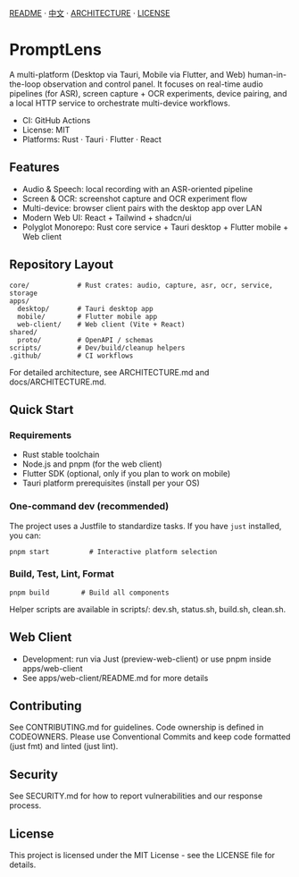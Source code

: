 [README](/README.md) · [中文](/docs/README.zh-CN.md) · [ARCHITECTURE](/docs/ARCHITECTURE.en.md) · [LICENSE](/LICENSE)

# PromptLens

A multi-platform (Desktop via Tauri, Mobile via Flutter, and Web) human-in-the-loop observation and control panel. It focuses on real-time audio pipelines (for ASR), screen capture + OCR experiments, device pairing, and a local HTTP service to orchestrate multi-device workflows.

- CI: GitHub Actions
- License: MIT
- Platforms: Rust · Tauri · Flutter · React

## Features

- Audio & Speech: local recording with an ASR-oriented pipeline
- Screen & OCR: screenshot capture and OCR experiment flow
- Multi-device: browser client pairs with the desktop app over LAN
- Modern Web UI: React + Tailwind + shadcn/ui
- Polyglot Monorepo: Rust core service + Tauri desktop + Flutter mobile + Web client

## Repository Layout

```
core/            # Rust crates: audio, capture, asr, ocr, service, storage
apps/
  desktop/       # Tauri desktop app
  mobile/        # Flutter mobile app
  web-client/    # Web client (Vite + React)
shared/
  proto/         # OpenAPI / schemas
scripts/         # Dev/build/cleanup helpers
.github/         # CI workflows
```

For detailed architecture, see ARCHITECTURE.md and docs/ARCHITECTURE.md.

## Quick Start

### Requirements

- Rust stable toolchain
- Node.js and pnpm (for the web client)
- Flutter SDK (optional, only if you plan to work on mobile)
- Tauri platform prerequisites (install per your OS)

### One-command dev (recommended)

The project uses a Justfile to standardize tasks. If you have `just` installed, you can:

```
pnpm start          # Interactive platform selection
```

### Build, Test, Lint, Format

```
pnpm build        # Build all components
```

Helper scripts are available in scripts/: dev.sh, status.sh, build.sh, clean.sh.

## Web Client

- Development: run via Just (preview-web-client) or use pnpm inside apps/web-client
- See apps/web-client/README.md for more details

## Contributing

See CONTRIBUTING.md for guidelines. Code ownership is defined in CODEOWNERS. Please use Conventional Commits and keep code formatted (just fmt) and linted (just lint).

## Security

See SECURITY.md for how to report vulnerabilities and our response process.

## License

This project is licensed under the MIT License - see the LICENSE file for details.